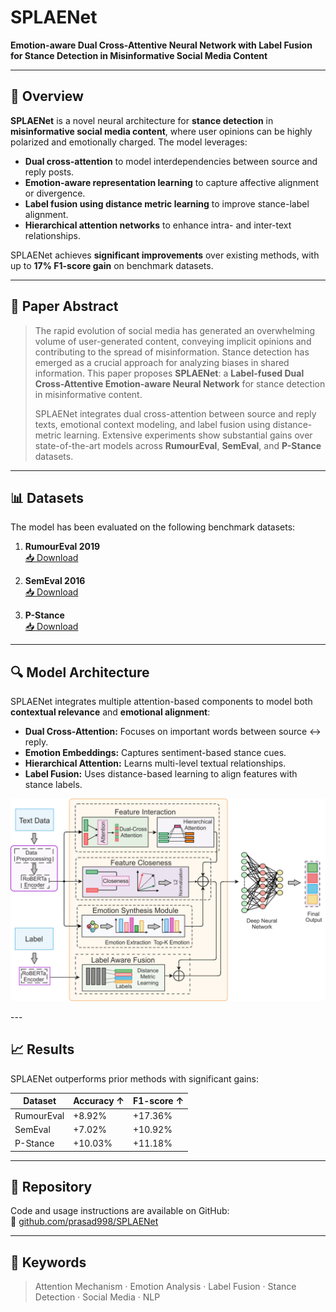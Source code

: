# SPLAENet

**Emotion-aware Dual Cross-Attentive Neural Network with Label Fusion for Stance Detection in Misinformative Social Media Content**

---

## 🧠 Overview

**SPLAENet** is a novel neural architecture for **stance detection** in **misinformative social media content**, where user opinions can be highly polarized and emotionally charged. The model leverages:

- **Dual cross-attention** to model interdependencies between source and reply posts.
- **Emotion-aware representation learning** to capture affective alignment or divergence.
- **Label fusion using distance metric learning** to improve stance-label alignment.
- **Hierarchical attention networks** to enhance intra- and inter-text relationships.

SPLAENet achieves **significant improvements** over existing methods, with up to **17% F1-score gain** on benchmark datasets.

---

## 📰 Paper Abstract

> The rapid evolution of social media has generated an overwhelming volume of user-generated content, conveying implicit opinions and contributing to the spread of misinformation. Stance detection has emerged as a crucial approach for analyzing biases in shared information. This paper proposes **SPLAENet**: a **Label-fused Dual Cross-Attentive Emotion-aware Neural Network** for stance detection in misinformative content.  
>
> SPLAENet integrates dual cross-attention between source and reply texts, emotional context modeling, and label fusion using distance-metric learning. Extensive experiments show substantial gains over state-of-the-art models across **RumourEval**, **SemEval**, and **P-Stance** datasets.

---

## 📊 Datasets

The model has been evaluated on the following benchmark datasets:

1. **RumourEval 2019**  
   [📥 Download](https://figshare.com/articles/dataset/RumourEval_2019_data/8845580?file=16188500)

2. **SemEval 2016**  
   [📥 Download](https://www.saifmohammad.com/WebPages/StanceDataset.htm)

3. **P-Stance**  
   [📥 Download](https://drive.google.com/drive/folders/1so8lY1XKpnhUtTvb15edEz6aeHt7CSuh)

---

## 🔍 Model Architecture

SPLAENet integrates multiple attention-based components to model both **contextual relevance** and **emotional alignment**:

- **Dual Cross-Attention:** Focuses on important words between source ↔ reply.
- **Emotion Embeddings:** Captures sentiment-based stance cues.
- **Hierarchical Attention:** Learns multi-level textual relationships.
- **Label Fusion:** Uses distance-based learning to align features with stance labels.

<p align="center">
  <img src="https://raw.githubusercontent.com/Prasad998/SPLAENet/main/SPLAENet-flowchart.png" alt="SPLAENet Flowchart" width="600"/>
</p>
---

## 📈 Results

SPLAENet outperforms prior methods with significant gains:

| Dataset     | Accuracy ↑ | F1-score ↑ |
|-------------|------------|------------|
| RumourEval  | +8.92%     | +17.36%    |
| SemEval     | +7.02%     | +10.92%    |
| P-Stance    | +10.03%    | +11.18%    |

---

## 📂 Repository

Code and usage instructions are available on GitHub:  
🔗 [github.com/prasad998/SPLAENet](https://github.com/prasad998/SPLAENet)

---

## 📌 Keywords

> Attention Mechanism · Emotion Analysis · Label Fusion · Stance Detection · Social Media · NLP
